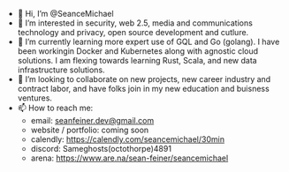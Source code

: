 - 👋 Hi, I’m @SeanceMichael
- 👀 I’m interested in security, web 2.5, media and communications technology and privacy, open source development and cutlure.
- 🌱 I’m currently learning more expert use of GQL and Go (golang). I have been workingin Docker and Kubernetes along with agnostic cloud solutions. I am flexing towards learning Rust, Scala, and new data infrastructure solutions. 
- 💞️ I’m looking to collaborate on new projects, new career industry and contract labor, and have folks join in my new education and buisness ventures.
- 📫 How to reach me: 
  - email: seanfeiner.dev@gmail.com
  - website / portfolio: coming soon
  - calendly: https://calendly.com/seancemichael/30min
  - discord: Sameghosts(octothorpe)4891
  - arena: https://www.are.na/sean-feiner/seancemichael

<!---
SeanceMichael/SeanceMichael is a ✨ special ✨ repository because its `README.md` (this file) appears on your GitHub profile.
You can click the Preview link to take a look at your changes.
--->
